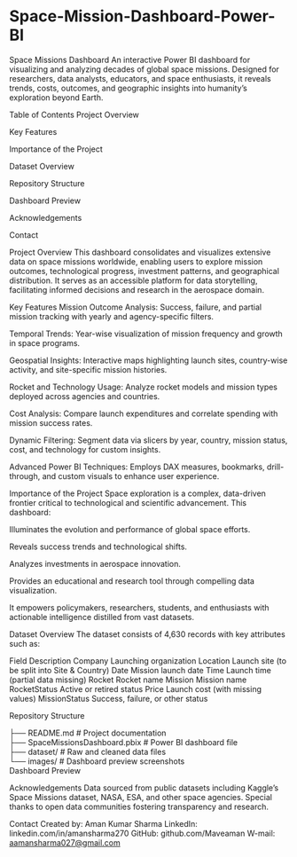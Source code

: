 # Space-Mission-Dashboard-Power-BI


Space Missions Dashboard
An interactive Power BI dashboard for visualizing and analyzing decades of global space missions. Designed for researchers, data analysts, educators, and space enthusiasts, it reveals trends, costs, outcomes, and geographic insights into humanity’s exploration beyond Earth.

Table of Contents
Project Overview

Key Features

Importance of the Project

Dataset Overview

Repository Structure

Dashboard Preview

Acknowledgements

Contact

Project Overview
This dashboard consolidates and visualizes extensive data on space missions worldwide, enabling users to explore mission outcomes, technological progress, investment patterns, and geographical distribution. It serves as an accessible platform for data storytelling, facilitating informed decisions and research in the aerospace domain.

Key Features
Mission Outcome Analysis: Success, failure, and partial mission tracking with yearly and agency-specific filters.

Temporal Trends: Year-wise visualization of mission frequency and growth in space programs.

Geospatial Insights: Interactive maps highlighting launch sites, country-wise activity, and site-specific mission histories.

Rocket and Technology Usage: Analyze rocket models and mission types deployed across agencies and countries.

Cost Analysis: Compare launch expenditures and correlate spending with mission success rates.

Dynamic Filtering: Segment data via slicers by year, country, mission status, cost, and technology for custom insights.

Advanced Power BI Techniques: Employs DAX measures, bookmarks, drill-through, and custom visuals to enhance user experience.

Importance of the Project
Space exploration is a complex, data-driven frontier critical to technological and scientific advancement. This dashboard:

Illuminates the evolution and performance of global space efforts.

Reveals success trends and technological shifts.

Analyzes investments in aerospace innovation.

Provides an educational and research tool through compelling data visualization.

It empowers policymakers, researchers, students, and enthusiasts with actionable intelligence distilled from vast datasets.

Dataset Overview
The dataset consists of 4,630 records with key attributes such as:

Field	Description
Company	Launching organization
Location	Launch site (to be split into Site & Country)
Date	Mission launch date
Time	Launch time (partial data missing)
Rocket	Rocket name
Mission	Mission name
RocketStatus	Active or retired status
Price	Launch cost (with missing values)
MissionStatus	Success, failure, or other status

Repository Structure

├── README.md                     # Project documentation  
├── SpaceMissionsDashboard.pbix  # Power BI dashboard file  
├── dataset/                     # Raw and cleaned data files  
└── images/                      # Dashboard preview screenshots  
Dashboard Preview

Acknowledgements
Data sourced from public datasets including Kaggle’s Space Missions dataset, NASA, ESA, and other space agencies. Special thanks to open data communities fostering transparency and research.

Contact
Created by: Aman Kumar Sharma
LinkedIn: linkedin.com/in/amansharma270
GitHub: github.com/Maveaman
W-mail: aamansharma027@gmail.com

